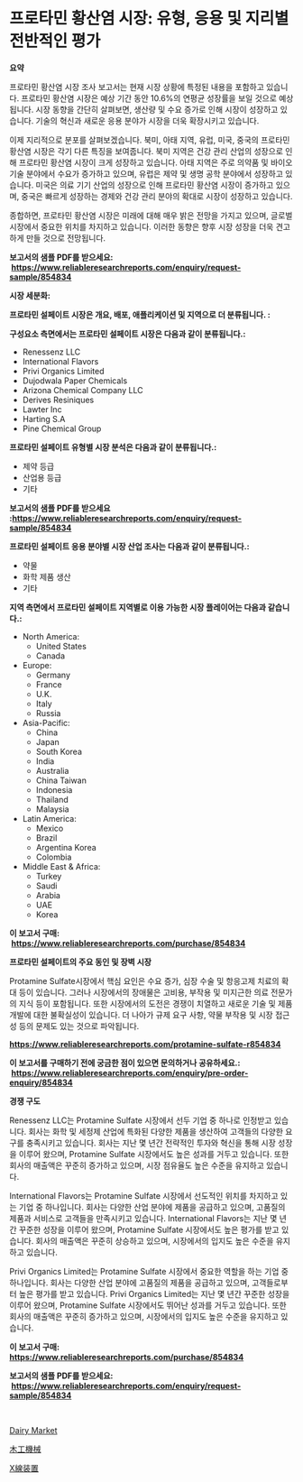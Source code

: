 <p><h1>프로타민 황산염 시장: 유형, 응용 및 지리별 전반적인 평가</h1></p><p><strong>요약</strong></p>
<p><p>프로타민 황산염 시장 조사 보고서는 현재 시장 상황에 특정된 내용을 포함하고 있습니다. 프로타민 황산염 시장은 예상 기간 동안 10.6%의 연평균 성장률을 보일 것으로 예상됩니다. 시장 동향을 간단히 살펴보면, 생산량 및 수요 증가로 인해 시장이 성장하고 있습니다. 기술의 혁신과 새로운 응용 분야가 시장을 더욱 확장시키고 있습니다.</p><p>이제 지리적으로 분포를 살펴보겠습니다. 북미, 아태 지역, 유럽, 미국, 중국의 프로타민 황산염 시장은 각기 다른 특징을 보여줍니다. 북미 지역은 건강 관리 산업의 성장으로 인해 프로타민 황산염 시장이 크게 성장하고 있습니다. 아태 지역은 주로 의약품 및 바이오 기술 분야에서 수요가 증가하고 있으며, 유럽은 제약 및 생명 공학 분야에서 성장하고 있습니다. 미국은 의료 기기 산업의 성장으로 인해 프로타민 황산염 시장이 증가하고 있으며, 중국은 빠르게 성장하는 경제와 건강 관리 분야의 확대로 시장이 성장하고 있습니다.</p><p>종합하면, 프로타민 황산염 시장은 미래에 대해 매우 밝은 전망을 가지고 있으며, 글로벌 시장에서 중요한 위치를 차지하고 있습니다. 이러한 동향은 향후 시장 성장을 더욱 견고하게 만들 것으로 전망됩니다.</p></p>
<p><strong>보고서의 샘플 PDF를 받으세요: &nbsp;<a href="https://www.reliableresearchreports.com/enquiry/request-sample/854834">https://www.reliableresearchreports.com/enquiry/request-sample/854834</a></strong></p>
<p><strong>시장 세분화:</strong></p>
<p><strong> 프로타민 설페이트 시장은 개요, 배포, 애플리케이션 및 지역으로 더 분류됩니다. :</strong></p>
<p><strong>구성요소 측면에서는 프로타민 설페이트 시장은 다음과 같이 분류됩니다.:</strong></p>
<p><ul><li>Renessenz LLC</li><li>International Flavors</li><li>Privi Organics Limited</li><li>Dujodwala Paper Chemicals</li><li>Arizona Chemical Company LLC</li><li>Derives Resiniques</li><li>Lawter Inc</li><li>Harting S.A</li><li>Pine Chemical Group</li></ul></p>
<p><strong> 프로타민 설페이트 유형별 시장 분석은 다음과 같이 분류됩니다.:</strong></p>
<p><ul><li>제약 등급</li><li>산업용 등급</li><li>기타</li></ul></p>
<p><strong>보고서의 샘플 PDF를 받으세요 :<a href="https://www.reliableresearchreports.com/enquiry/request-sample/854834">https://www.reliableresearchreports.com/enquiry/request-sample/854834</a></strong></p>
<p><strong> 프로타민 설페이트 응용 분야별 시장 산업 조사는 다음과 같이 분류됩니다.:</strong></p>
<p><ul><li>약물</li><li>화학 제품 생산</li><li>기타</li></ul></p>
<p><strong>지역 측면에서 프로타민 설페이트 지역별로 이용 가능한 시장 플레이어는 다음과 같습니다.:</strong></p>
<p><ul>
    <li>
        North America:
        <ul>
            <li>United States</li>
            <li>Canada</li>
        </ul>
    </li>
    <li>
        Europe:
        <ul>
            <li>Germany</li>
            <li>France</li>
            <li>U.K.</li>
            <li>Italy</li>
            <li>Russia</li>
        </ul>
    </li>
    <li>
        Asia-Pacific:
        <ul>
            <li>China</li>
            <li>Japan</li>
            <li>South Korea</li>
            <li>India</li>
            <li>Australia</li>
            <li>China Taiwan</li>
            <li>Indonesia</li>
            <li>Thailand</li>
            <li>Malaysia</li>
        </ul>
    </li>
    <li>
        Latin America:
        <ul>
            <li>Mexico</li>
            <li>Brazil</li>
            <li>Argentina Korea</li>
            <li>Colombia</li>
        </ul>
    </li>
    <li>
        Middle East & Africa:
        <ul>
            <li>Turkey</li>
            <li>Saudi</li>
            <li>Arabia</li>
            <li>UAE</li>
            <li>Korea</li>
        </ul>
    </li>
    </ul></p>
<p><strong>이 보고서 구매: &nbsp;<a href="https://www.reliableresearchreports.com/purchase/854834">https://www.reliableresearchreports.com/purchase/854834</a></strong></p>
<p><strong>프로타민 설페이트의 주요 동인 및 장벽 시장</strong></p>
<p><p>Protamine Sulfate시장에서 핵심 요인은 수요 증가, 심장 수술 및 항응고제 치료의 확대 등이 있습니다. 그러나 시장에서의 장애물은 고비용, 부작용 및 미지근한 의료 전문가의 지식 등이 포함됩니다. 또한 시장에서의 도전은 경쟁이 치열하고 새로운 기술 및 제품 개발에 대한 불확실성이 있습니다. 더 나아가 규제 요구 사항, 약물 부작용 및 시장 접근성 등의 문제도 있는 것으로 파악됩니다.</p></p>
<p><strong><a href="https://www.reliableresearchreports.com/protamine-sulfate-r854834">https://www.reliableresearchreports.com/protamine-sulfate-r854834</a></strong></p>
<p><strong>이 보고서를 구매하기 전에 궁금한 점이 있으면 문의하거나 공유하세요.: &nbsp;<a href="https://www.reliableresearchreports.com/enquiry/pre-order-enquiry/854834">https://www.reliableresearchreports.com/enquiry/pre-order-enquiry/854834</a></strong></p>
<p><strong>경쟁 구도</strong></p>
<p><p>Renessenz LLC는 Protamine Sulfate 시장에서 선두 기업 중 하나로 인정받고 있습니다. 회사는 화학 및 세정제 산업에 특화된 다양한 제품을 생산하여 고객들의 다양한 요구를 충족시키고 있습니다. 회사는 지난 몇 년간 전략적인 투자와 혁신을 통해 시장 성장을 이루어 왔으며, Protamine Sulfate 시장에서도 높은 성과를 거두고 있습니다. 또한 회사의 매출액은 꾸준히 증가하고 있으며, 시장 점유율도 높은 수준을 유지하고 있습니다.</p><p>International Flavors는 Protamine Sulfate 시장에서 선도적인 위치를 차지하고 있는 기업 중 하나입니다. 회사는 다양한 산업 분야에 제품을 공급하고 있으며, 고품질의 제품과 서비스로 고객들을 만족시키고 있습니다. International Flavors는 지난 몇 년간 꾸준한 성장을 이루어 왔으며, Protamine Sulfate 시장에서도 높은 평가를 받고 있습니다. 회사의 매출액은 꾸준히 상승하고 있으며, 시장에서의 입지도 높은 수준을 유지하고 있습니다.</p><p>Privi Organics Limited는 Protamine Sulfate 시장에서 중요한 역할을 하는 기업 중 하나입니다. 회사는 다양한 산업 분야에 고품질의 제품을 공급하고 있으며, 고객들로부터 높은 평가를 받고 있습니다. Privi Organics Limited는 지난 몇 년간 꾸준한 성장을 이루어 왔으며, Protamine Sulfate 시장에서도 뛰어난 성과를 거두고 있습니다. 또한 회사의 매출액은 꾸준히 증가하고 있으며, 시장에서의 입지도 높은 수준을 유지하고 있습니다.</p></p>
<p><strong>이 보고서 구매: &nbsp; <a href="https://www.reliableresearchreports.com/purchase/854834">https://www.reliableresearchreports.com/purchase/854834</a></strong></p>
<p><strong>보고서의 샘플 PDF를 받으세요: &nbsp;<a href="https://www.reliableresearchreports.com/enquiry/request-sample/854834">https://www.reliableresearchreports.com/enquiry/request-sample/854834</a></strong><strong></strong></p>
<p>&nbsp;</p>
<p><p><a href="https://github.com/vimar16th/Market-Research-Report-List-4/blob/main/dairy-market.md">Dairy Market</a></p><p><a href="https://github.com/CloydAbbott2023/Market-Research-Report-List-1/blob/main/627155818013.md">木工機械</a></p><p><a href="https://github.com/oqoeusbvpadwjs08/Market-Research-Report-List-1/blob/main/551174018014.md">X線装置</a></p></p>